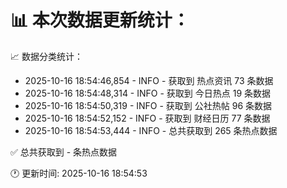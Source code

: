 📊 本次数据更新统计：
==========================

📈 数据分类统计：
- 2025-10-16 18:54:46,854 - INFO - 获取到 热点资讯 73 条数据
- 2025-10-16 18:54:48,314 - INFO - 获取到 今日热点 19 条数据
- 2025-10-16 18:54:50,319 - INFO - 获取到 公社热帖 96 条数据
- 2025-10-16 18:54:52,152 - INFO - 获取到 财经日历 77 条数据
- 2025-10-16 18:54:53,444 - INFO - 总共获取到 265 条热点数据

✅ 总共获取到 - 条热点数据

🕐 更新时间: 2025-10-16 18:54:53
